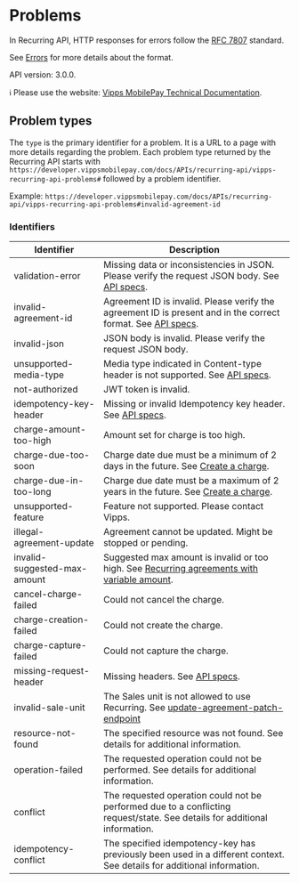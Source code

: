 <!-- START_METADATA
---
title: Problem types
sidebar_label: Problem types
sidebar_position: 90
description: Problem types for the Recurring API can be found here.
pagination_next: null
pagination_prev: null
---
END_METADATA -->

# Problems

In Recurring API, HTTP responses for errors follow the [RFC 7807](https://www.rfc-editor.org/rfc/rfc7807) standard.

See [Errors](https://developer.vippsmobilepay.com/docs/common-topics/errors) for more details about the format.

API version: 3.0.0.

<!-- START_COMMENT -->

ℹ️ Please use the website:
[Vipps MobilePay Technical Documentation](https://developer.vippsmobilepay.com/docs/APIs/recurring-api).

<!-- END_COMMENT -->

## Problem types

The `type` is the primary identifier for a problem. It is a URL to a page with more details regarding the problem.
Each problem type returned by the Recurring API starts with `https://developer.vippsmobilepay.com/docs/APIs/recurring-api/vipps-recurring-api-problems#` followed by a problem identifier.

Example: `https://developer.vippsmobilepay.com/docs/APIs/recurring-api/vipps-recurring-api-problems#invalid-agreement-id`



### Identifiers
 | Identifier                          | Description                                                                                                                                    |
|-------------------------------------|------------------------------------------------------------------------------------------------------------------------------------------------|
| validation-error                    | Missing data or inconsistencies in JSON. Please verify the request JSON body. See [API specs](https://developer.vippsmobilepay.com/api/recurring). |
| invalid-agreement-id                | Agreement ID is invalid. Please verify the agreement ID is present and in the correct format. See [API specs](https://developer.vippsmobilepay.com/api/recurring). |
| invalid-json                        | JSON body is invalid. Please verify the request JSON body.                                                                                     |
| unsupported-media-type              | Media type indicated in Content-type header is not supported. See [API specs](https://developer.vippsmobilepay.com/api/recurring).             |
| not-authorized                      | JWT token is invalid.                                                                                                                           |
| idempotency-key-header              | Missing or invalid Idempotency key header. See [API specs](https://developer.vippsmobilepay.com/api/recurring).                               |
| charge-amount-too-high              | Amount set for charge is too high.                                                                                                             |
| charge-due-too-soon                 | Charge date due must be a minimum of 2 days in the future. See [Create a charge](https://developer.vippsmobilepay.com/docs/APIs/recurring-api/vipps-recurring-api#create-a-charge). |
| charge-due-in-too-long              | Charge due date must be a maximum of 2 years in the future. See [Create a charge](https://developer.vippsmobilepay.com/docs/APIs/recurring-api/vipps-recurring-api#create-a-charge).      |
| unsupported-feature                 | Feature not supported. Please contact Vipps.                                                                                                  |
| illegal-agreement-update            | Agreement cannot be updated. Might be stopped or pending.                                                                                      |
| invalid-suggested-max-amount        | Suggested max amount is invalid or too high. See [Recurring agreements with variable amount](https://developer.vippsmobilepay.com/docs/APIs/recurring-api/vipps-recurring-api#recurring-agreements-with-variable-amount). |
| cancel-charge-failed                | Could not cancel the charge.                                                                                                                   |
| charge-creation-failed              | Could not create the charge.                                                                                                                   |
| charge-capture-failed               | Could not capture the charge.                                                                                                                  |
| missing-request-header              | Missing headers. See [API specs](https://developer.vippsmobilepay.com/api/recurring).                                                          |
| invalid-sale-unit                   | The Sales unit is not allowed to use Recurring. See [update-agreement-patch-endpoint](https://developer.vippsmobilepay.com/api/recurring#tag/Agreement-v3-endpoints/operation/UpdateAgreementPatchV3) |
| resource-not-found                  | The specified resource was not found. See details for additional information.                                                                |
| operation-failed                    | The requested operation could not be performed. See details for additional information.                                                      |
| conflict                            | The requested operation could not be performed due to a conflicting request/state. See details for additional information.                    |
| idempotency-conflict                | The specified idempotency-key has previously been used in a different context. See details for additional information.                        |
